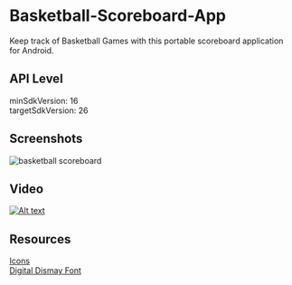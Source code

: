 # Basketball-Scoreboard-App
Keep track of Basketball Games with this portable scoreboard application for Android. 

## API Level
minSdkVersion: 16  
targetSdkVersion: 26

## Screenshots
![basketball scoreboard](https://user-images.githubusercontent.com/29515038/39671110-e35cc9f4-50c6-11e8-861e-a8c2919da019.png)

## Video
[![Alt text](https://img.youtube.com/vi/6iQxzxED9KU/0.jpg)](https://www.youtube.com/watch?v=6iQxzxED9KU)

## Resources
[Icons](https://icons8.com.html)  
[Digital Dismay Font](https://www.dafont.com/digital-dismay.font#null.html)


